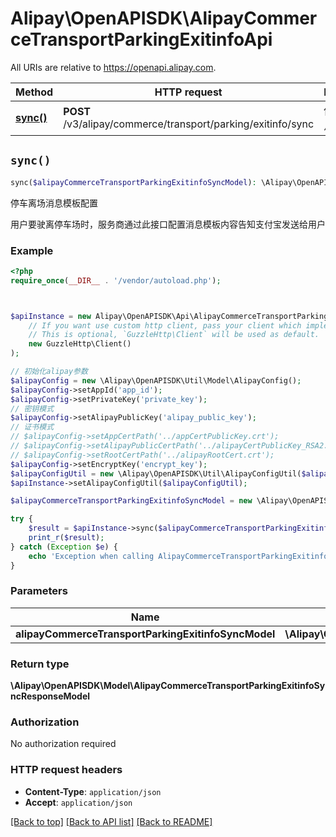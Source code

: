 # Alipay\OpenAPISDK\AlipayCommerceTransportParkingExitinfoApi

All URIs are relative to https://openapi.alipay.com.

Method | HTTP request | Description
------------- | ------------- | -------------
[**sync()**](AlipayCommerceTransportParkingExitinfoApi.md#sync) | **POST** /v3/alipay/commerce/transport/parking/exitinfo/sync | 停车离场消息模板配置


## `sync()`

```php
sync($alipayCommerceTransportParkingExitinfoSyncModel): \Alipay\OpenAPISDK\Model\AlipayCommerceTransportParkingExitinfoSyncResponseModel
```

停车离场消息模板配置

用户要驶离停车场时，服务商通过此接口配置消息模板内容告知支付宝发送给用户

### Example

```php
<?php
require_once(__DIR__ . '/vendor/autoload.php');



$apiInstance = new Alipay\OpenAPISDK\Api\AlipayCommerceTransportParkingExitinfoApi(
    // If you want use custom http client, pass your client which implements `GuzzleHttp\ClientInterface`.
    // This is optional, `GuzzleHttp\Client` will be used as default.
    new GuzzleHttp\Client()
);

// 初始化alipay参数
$alipayConfig = new \Alipay\OpenAPISDK\Util\Model\AlipayConfig();
$alipayConfig->setAppId('app_id');
$alipayConfig->setPrivateKey('private_key');
// 密钥模式
$alipayConfig->setAlipayPublicKey('alipay_public_key');
// 证书模式
// $alipayConfig->setAppCertPath('../appCertPublicKey.crt');
// $alipayConfig->setAlipayPublicCertPath('../alipayCertPublicKey_RSA2.crt');
// $alipayConfig->setRootCertPath('../alipayRootCert.crt');
$alipayConfig->setEncryptKey('encrypt_key');
$alipayConfigUtil = new \Alipay\OpenAPISDK\Util\AlipayConfigUtil($alipayConfig);
$apiInstance->setAlipayConfigUtil($alipayConfigUtil);

$alipayCommerceTransportParkingExitinfoSyncModel = new \Alipay\OpenAPISDK\Model\AlipayCommerceTransportParkingExitinfoSyncModel(); // \Alipay\OpenAPISDK\Model\AlipayCommerceTransportParkingExitinfoSyncModel

try {
    $result = $apiInstance->sync($alipayCommerceTransportParkingExitinfoSyncModel);
    print_r($result);
} catch (Exception $e) {
    echo 'Exception when calling AlipayCommerceTransportParkingExitinfoApi->sync: ', $e->getMessage(), PHP_EOL;
}
```

### Parameters

Name | Type | Description  | Notes
------------- | ------------- | ------------- | -------------
 **alipayCommerceTransportParkingExitinfoSyncModel** | **\Alipay\OpenAPISDK\Model\AlipayCommerceTransportParkingExitinfoSyncModel**|  | [optional]

### Return type

**\Alipay\OpenAPISDK\Model\AlipayCommerceTransportParkingExitinfoSyncResponseModel**

### Authorization

No authorization required

### HTTP request headers

- **Content-Type**: `application/json`
- **Accept**: `application/json`

[[Back to top]](#) [[Back to API list]](../../README.md#api-endpoints)
[[Back to README]](../../README.md)
